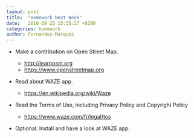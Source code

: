```yaml
---
layout: post
title:  "Homework Next Week"
date:   2016-10-25 15:35:27 +0200
categories: homework
author: Fernandez-Marquez
---
```




- Make a contribution on Open Street Map.
	- http://learnosm.org
	- https://www.openstreetmap.org

- Read about WAZE app.
	- https://en.wikipedia.org/wiki/Waze

- Read the Terms of Use, including Privacy Policy and Copyright Policy
	- https://www.waze.com/fr/legal/tos

- Optional: Install and have a look at WAZE app.
